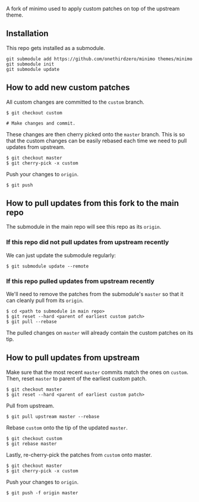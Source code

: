 A fork of minimo used to apply custom patches on top of the upstream theme.

## Installation

This repo gets installed as a submodule.

```
git submodule add https://github.com/onethirdzero/minimo themes/minimo
git submodule init
git submodule update
```

## How to add new custom patches

All custom changes are committed to the `custom` branch.

```
$ git checkout custom

# Make changes and commit.
```

These changes are then cherry picked onto the `master` branch. This is so that the custom changes can be easily rebased each time we need to pull updates from upstream.

```
$ git checkout master
$ git cherry-pick -x custom
```

Push your changes to `origin`.

```
$ git push
```

## How to pull updates from this fork to the main repo

The submodule in the main repo will see this repo as its `origin`.

### If this repo did not pull updates from upstream recently

We can just update the submodule regularly:

```
$ git submodule update --remote
```

### If this repo pulled updates from upstream recently

We'll need to remove the patches from the submodule's `master` so that it can cleanly pull from its `origin`.

```
$ cd <path to submodule in main repo>
$ git reset --hard <parent of earliest custom patch>
$ git pull --rebase
```

The pulled changes on `master` will already contain the custom patches on its tip.

## How to pull updates from upstream

Make sure that the most recent `master` commits match the ones on `custom`. Then, reset `master` to parent of the earliest custom patch.

```
$ git checkout master
$ git reset --hard <parent of earliest custom patch>
```

Pull from upstream.

```
$ git pull upstream master --rebase
```

Rebase `custom` onto the tip of the updated `master`.

```
$ git checkout custom
$ git rebase master
```

Lastly, re-cherry-pick the patches from `custom` onto master.

```
$ git checkout master
$ git cherry-pick -x custom
```

Push your changes to `origin`.

```
$ git push -f origin master
```
